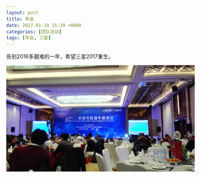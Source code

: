 ```yaml
---
layout: post
title: 年会
date: 2017-01-10 15:39 +0800
categories: [团队活动]
tags: [年会, 三星]
---
```


告别2016多磨难的一年，希望三星2017重生。

![](images/tmp_7183-annual-meeting-434255847.jpg)
